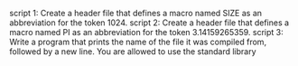 script 1: Create a header file that defines a macro named SIZE as an abbreviation for the token 1024.
script 2: Create a header file that defines a macro named PI as an abbreviation for the token 3.14159265359.
script 3: Write a program that prints the name of the file it was compiled from, followed by a new line.
You are allowed to use the standard library
